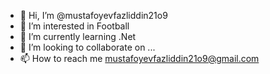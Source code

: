 - 👋 Hi, I’m @mustafoyevfazliddin21o9
- 👀 I’m interested in Football 
- 🌱 I’m currently learning .Net
- 💞️ I’m looking to collaborate on ...
- 📫 How to reach me mustafoyevfazliddin21o9@gmail.com

<!---
mustafoyevfazliddin21o9/mustafoyevfazliddin21o9 is a ✨ special ✨ repository because its `README.md` (this file) appears on your GitHub profile.
You can click the Preview link to take a look at your changes.
--->
